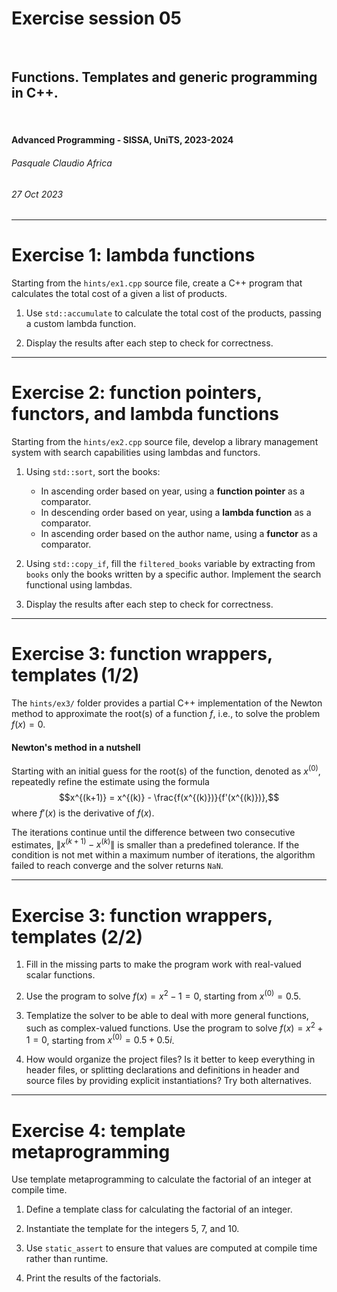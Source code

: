 <!--
title: Exercise session 05
paginate: true

_class: titlepage
-->

# Exercise session 05
<br>

## Functions. Templates and generic programming in C++.
<br>

#### Advanced Programming - SISSA, UniTS, 2023-2024

###### Pasquale Claudio Africa

###### 27 Oct 2023

---

# Exercise 1: lambda functions

Starting from the `hints/ex1.cpp` source file, create a C++ program that calculates the total cost of a given a list of products.

1. Use `std::accumulate` to calculate the total cost of the products, passing a custom lambda function.

2. Display the results after each step to check for correctness.

---

# Exercise 2: function pointers, functors, and lambda functions

Starting from the `hints/ex2.cpp` source file, develop a library management system with search capabilities using lambdas and functors.

1. Using `std::sort`, sort the books:
   - In ascending order based on year, using a **function pointer** as a comparator.
   - In descending order based on year, using a **lambda function** as a comparator.
   - In ascending order based on the author name, using a **functor** as a comparator.

2. Using `std::copy_if`, fill the `filtered_books` variable by extracting from `books` only the books written by a specific author. Implement the search functional using lambdas.

3. Display the results after each step to check for correctness.

---

# Exercise 3: function wrappers, templates (1/2)

The `hints/ex3/` folder provides a partial C++ implementation of the Newton method to approximate the root(s) of a function $f$, i.e., to solve the problem $f(x) = 0$.

#### Newton's method in a nutshell

Starting with an initial guess for the root(s) of the function, denoted as $x^{(0)}$, repeatedly refine the estimate using the formula
$$x^{(k+1)} = x^{(k)} - \frac{f(x^{(k)})}{f'(x^{(k)})},$$
where $f'(x)$ is the derivative of $f(x)$.

The iterations continue until the difference between two consecutive estimates, $\|x^{(k+1)} - x^{(k)}\|$ is smaller than a predefined tolerance. If the condition is not met within a maximum number of iterations, the algorithm failed to reach converge and the solver returns `NaN`.

---

# Exercise 3: function wrappers, templates (2/2)

1. Fill in the missing parts to make the program work with real-valued scalar functions.

2. Use the program to solve $f(x) = x^2 - 1 = 0$, starting from $x^{(0)} = 0.5$.

3. Templatize the solver to be able to deal with more general functions, such as complex-valued functions.
   Use the program to solve $f(x) = x^2 + 1 = 0$, starting from $x^{(0)} = 0.5 + 0.5i$.

4. How would organize the project files? Is it better to keep everything in header files, or splitting declarations and definitions in header and source files by providing explicit instantiations? Try both alternatives.

---

# Exercise 4: template metaprogramming

Use template metaprogramming to calculate the factorial of an integer at compile time.

1. Define a template class for calculating the factorial of an integer.

2. Instantiate the template for the integers 5, 7, and 10.

3. Use `static_assert` to ensure that values are computed at compile time rather than runtime.

4. Print the results of the factorials.
